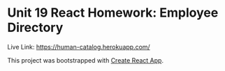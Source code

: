 # Unit 19 React Homework: Employee Directory

Live Link: https://human-catalog.herokuapp.com/


This project was bootstrapped with [Create React App](https://github.com/facebook/create-react-app).
